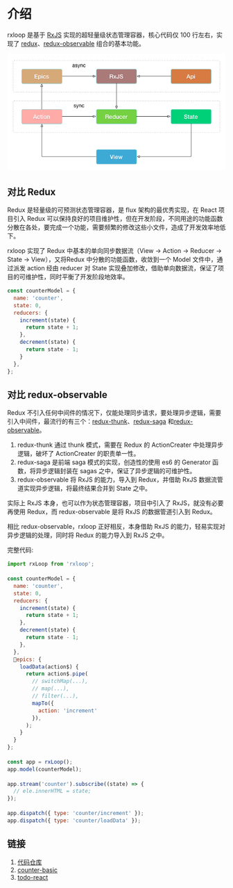 # 介绍

rxloop 是基于 [RxJS](https://github.com/ReactiveX/rxjs) 实现的超轻量级状态管理容器，核心代码仅 100 行左右，实现了 [redux](https://github.com/reactjs/redux)、[redux-observable](https://github.com/redux-observable/redux-observable)  组合的基本功能。

![rxloop](rxloop.png)

## 对比 Redux
Redux 是轻量级的可预测状态管理容器，是 flux 架构的最优秀实现，在 React 项目引入 Redux 可以保持良好的项目维护性，但在开发阶段，不同用途的功能函数分散在各处，要完成一个功能，需要频繁的修改这些小文件，造成了开发效率地低下。

rxloop 实现了 Redux 中基本的单向同步数据流（View -> Action -> Reducer -> State -> View），又将Redux 中分散的功能函数，收敛到一个 Model 文件中，通过派发 action 经由 reducer 对  State 实现叠加修改，借助单向数据流，保证了项目的可维护性，同时平衡了开发阶段地效率。

```javascript
const counterModel = {
  name: 'counter',
  state: 0,
  reducers: {
    increment(state) {
      return state + 1;
    },
    decrement(state) {
      return state - 1;
    }
  },
};
```

## 对比 redux-observable
Redux 不引入任何中间件的情况下，仅能处理同步请求，要处理异步逻辑，需要引入中间件，最流行的有三个：[redux-thunk](https://github.com/reduxjs/redux-thunk)、[redux-saga](https://github.com/redux-saga/redux-saga) 和[redux-observable](https://github.com/redux-observable/redux-observable)。

1. redux-thunk 通过 thunk 模式，需要在 Redux 的 ActionCreater 中处理异步逻辑，破坏了 ActionCreater 的职责单一性。
2. redux-saga 是前端 saga 模式的实现，创造性的使用 es6 的 Generator 函数，将异步逻辑封装在 sagas 之中，保证了异步逻辑的可维护性。
3. redux-observable 将 RxJS 的能力，导入到 Redux，并借助 RxJS 数据流管道实现异步逻辑，将最终结果合并到 State 之中。

实际上 RxJS 本身，也可以作为状态管理容器，项目中引入了 RxJS，就没有必要再使用 Redux，而 redux-observable 是将 RxJS 的数据管道引入到 Redux。

相比 redux-observable，rxloop 正好相反，本身借助 RxJS 的能力，轻易实现对异步逻辑的处理，同时将 Redux 的能力导入到 RxJS 之中。

完整代码:

```javascript
import rxLoop from 'rxloop';

const counterModel = {
  name: 'counter',
  state: 0,
  reducers: {
    increment(state) {
      return state + 1;
    },
    decrement(state) {
      return state - 1;
    },
  },
  epics: {
    loadData(action$) {
      return action$.pipe(
        // switchMap(...),
        // map(...),
        // filter(...),
        mapTo({
          action: 'increment'
        }),
      );
    }
  }
};

const app = rxLoop();
app.model(counterModel);

app.stream('counter').subscribe((state) => {
  // ele.innerHTML = state;
});

app.dispatch({ type: 'counter/increment' });
app.dispatch({ type: 'counter/loadData' });
```
## 链接
1. [代码仓库](https://github.com/TalkingData/rxloop)
2. [counter-basic](https://github.com/TalkingData/rxloop/tree/master/examples/counter-basic)
3. [todo-react](https://github.com/TalkingData/rxloop/tree/master/examples/todo-react)
